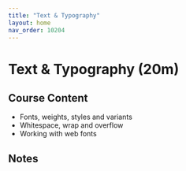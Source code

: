```yaml
---
title: "Text & Typography"
layout: home
nav_order: 10204
---
```


# Text & Typography (20m)

## Course Content

- Fonts, weights, styles and variants
- Whitespace, wrap and overflow
- Working with web fonts

## Notes
